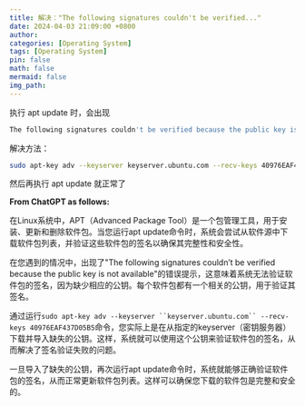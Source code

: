 ```yaml
---
title: 解决："The following signatures couldn't be verified..."
date: 2024-04-03 21:09:00 +0800
author: 
categories: [Operating System]
tags: [Operating System]
pin: false
math: false
mermaid: false
img_path: 
---
```


执行 apt update 时，会出现

```bash
The following signatures couldn't be verified because the public key is not available: NO_PUBKEY 40976EAF437D05B5 NO_PUBKEY 3B4FE6ACC0B21F32
```

解决方法：

```bash
sudo apt-key adv --keyserver keyserver.ubuntu.com --recv-keys 40976EAF437D05B5
```

然后再执行 apt update 就正常了

**From ChatGPT as follows:**

 在Linux系统中，APT（Advanced Package Tool）是一个包管理工具，用于安装、更新和删除软件包。当您运行apt update命令时，系统会尝试从软件源中下载软件包列表，并验证这些软件包的签名以确保其完整性和安全性。

在您遇到的情况中，出现了"The following signatures couldn’t be verified because the public key is not available"的错误提示，这意味着系统无法验证软件包的签名，因为缺少相应的公钥。每个软件包都有一个相关的公钥，用于验证其签名。

通过运行`sudo apt-key adv --keyserver ``keyserver.ubuntu.com`` --recv-keys 40976EAF437D05B5`命令，您实际上是在从指定的keyserver（密钥服务器）下载并导入缺失的公钥。这样，系统就可以使用这个公钥来验证软件包的签名，从而解决了签名验证失败的问题。

一旦导入了缺失的公钥，再次运行apt update命令时，系统就能够正确验证软件包的签名，从而正常更新软件包列表。这样可以确保您下载的软件包是完整和安全的。